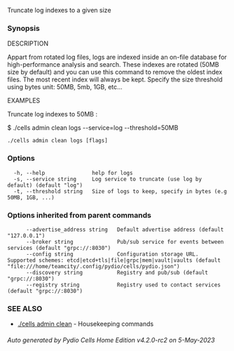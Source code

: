 Truncate log indexes to a given size

### Synopsis


DESCRIPTION

  Appart from rotated log files, logs are indexed inside an on-file database for high-performance analysis and search. 
  These indexes are rotated (50MB size by default) and you can use this command to remove the oldest index files. 
  The most recent index will always be kept.
  Specify the size threshold using bytes unit: 50MB, 5mb, 1GB, etc...

EXAMPLES

  Truncate log indexes to 50MB : 

  $ ./cells admin clean logs --service=log --threshold=50MB



```
./cells admin clean logs [flags]
```

### Options

```
  -h, --help               help for logs
  -s, --service string     Log service to truncate (use log by default) (default "log")
  -t, --threshold string   Size of logs to keep, specify in bytes (e.g 50MB, 1GB, ...)
```

### Options inherited from parent commands

```
      --advertise_address string   Default advertise address (default "127.0.0.1")
      --broker string              Pub/sub service for events between services (default "grpc://:8030")
      --config string              Configuration storage URL. Supported schemes: etcd|etcd+tls|file|grpc|mem|vault|vaults (default "file:///home/teamcity/.config/pydio/cells/pydio.json")
      --discovery string           Registry and pub/sub (default "grpc://:8030")
      --registry string            Registry used to contact services (default "grpc://:8030")
```

### SEE ALSO

* [./cells admin clean](./cells-admin-clean)	 - Housekeeping commands

###### Auto generated by Pydio Cells Home Edition v4.2.0-rc2 on 5-May-2023
